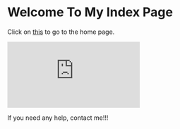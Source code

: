 # Welcome To My Index Page 


Click on [this](https://advaithravishankar.github.io/cse15l-lab-reports/home.html) to go to the home page.

![this](https://advaithravishankar.github.io/cse15l-lab-reports/home.html)

If you need any help, contact me!!!
